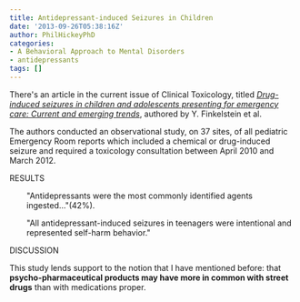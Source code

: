 ```yaml
---
title: Antidepressant-induced Seizures in Children
date: '2013-09-26T05:38:16Z'
author: PhilHickeyPhD
categories:
- A Behavioral Approach to Mental Disorders
- antidepressants
tags: []
---
```


There's an article in the current issue of Clinical Toxicology, titled <a href="http://informahealthcare.com/doi/abs/10.3109/15563650.2013.829233"><i>Drug-induced seizures in children and adolescents presenting for emergency care: Current and emerging trends</i></a>, authored by Y. Finkelstein et al.

The authors conducted an observational study, on 37 sites, of all pediatric Emergency Room reports which included a chemical or drug-induced seizure and required a toxicology consultation between April 2010 and March 2012.

RESULTS
<p style="padding-left: 30px;">"Antidepressants were the most commonly identified agents ingested…"(42%).</p>
<p style="padding-left: 30px;">"All antidepressant-induced seizures in teenagers were intentional and represented self-harm behavior."</p>
DISCUSSION

This study lends support to the notion that I have mentioned before: that <strong>psycho-pharmaceutical products may have more in common with street drugs</strong> than with medications proper.